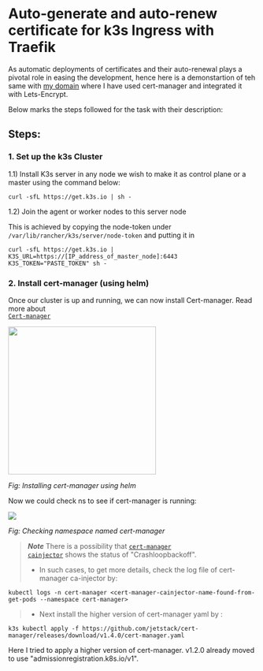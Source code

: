 # Auto-generate and auto-renew certificate for k3s Ingress with Traefik


As automatic deployments of certificates and their auto-renewal plays a pivotal role in easing the development, hence here is a demonstartion of teh same with <a href="https://dkrp2.xyz/">my domain</a> where I have used cert-manager and integrated it with Lets-Encrypt.

Below marks the steps followed for the task with their description:

## Steps:


### 1. Set up the k3s Cluster

1.1) Install K3s server in any node we wish to make it as control plane or a master using the command below:

```
curl -sfL https://get.k3s.io | sh -
```

1.2) Join the agent or worker nodes to this server node

This is achieved by copying the node-token under <code>/var/lib/rancher/k3s/server/node-token</code> and putting it in 

```
curl -sfL https://get.k3s.io | K3S_URL=https://[IP_address_of_master_node]:6443 K3S_TOKEN="PASTE_TOKEN" sh -
```

### 2. Install cert-manager (using helm)

Once our cluster is up and running, we can now install Cert-manager. Read more about <code> <a href="https://github.com/dikshita-git/RP_Ingress_security-IPv4_and_IPv6/wiki/TLS-in-Kubernetes#cert-manager">Cert-manager</a></code>

<img src="https://github.com/dikshita-git/RP_Ingress_security-IPv4_and_IPv6/blob/main/Wiki-page-images/Certificate_with_k3s%2Btraefik/helm_install.PNG" height="300">
<p><i>Fig: Installing cert-manager using helm</i></p>


Now we could check ns to see if cert-manager is running:

<img src="https://github.com/dikshita-git/RP_Ingress_security-IPv4_and_IPv6/blob/main/Wiki-page-images/Certificate_with_k3s%2Btraefik/cert-man_ns.PNG">
<p><i>Fig: Checking namespace named cert-manager</i></p>


>***Note***
>There is a possibility that <code><a href="https://github.com/dikshita-git/RP_Ingress_security-IPv4_and_IPv6/wiki/TLS-in-Kubernetes#cainjector-in-cert-manager">cert-manager cainjector</code></a> shows the status of "Crashloopbackoff".
>  - In such cases, to get more details, check the log file of cert-manager ca-injector by:

```
kubectl logs -n cert-manager <cert-manager-cainjector-name-found-from-get-pods --namespace cert-manager>
```
>   - Next install the higher version of cert-manager yaml by :
     
```
k3s kubectl apply -f https://github.com/jetstack/cert-manager/releases/download/v1.4.0/cert-manager.yaml
```      

Here I tried to apply a higher version of cert-manager. v1.2.0 already moved to use "admissionregistration.k8s.io/v1".
